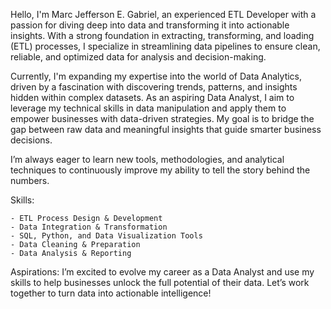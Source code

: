 Hello, I'm Marc Jefferson E. Gabriel, 
an experienced ETL Developer with a passion for diving 
deep into data and transforming it into actionable insights. 
With a strong foundation in extracting, transforming, 
and loading (ETL) processes, I specialize in streamlining 
data pipelines to ensure clean, reliable, and optimized 
data for analysis and decision-making.

Currently, I'm expanding my expertise into the world of 
Data Analytics, driven by a fascination with discovering 
trends, patterns, and insights hidden within complex datasets. 
As an aspiring Data Analyst, I aim to leverage my technical 
skills in data manipulation and apply them to empower 
businesses with data-driven strategies. My goal is to bridge 
the gap between raw data and meaningful insights that guide 
smarter business decisions.

I’m always eager to learn new tools, methodologies, and analytical 
techniques to continuously improve my ability to tell the story 
behind the numbers.

Skills:

    - ETL Process Design & Development
    - Data Integration & Transformation
    - SQL, Python, and Data Visualization Tools
    - Data Cleaning & Preparation
    - Data Analysis & Reporting

Aspirations: 
I’m excited to evolve my career as a Data Analyst and use my 
skills to help businesses unlock the full potential of their data. 
Let’s work together to turn data into actionable intelligence!

<!---
marcjefferson-gabriel/marcjefferson-gabriel is a ✨ special ✨ repository because its `README.md` (this file) appears on your GitHub profile.
You can click the Preview link to take a look at your changes.
--->
